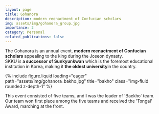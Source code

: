 ```yaml
---
layout: page
title: Gohanora
description: modern reenactment of Confucian scholars
img: assets/img/gohanora_group.jpg
importance: 2
category: Personal
related_publications: false
---
```


The Gohanora is an annual event, **modern reenactment of Confucian scholars** appealing to the king during the Joseon dynasty.  
SKKU is **a successor of Sunkyunkwan** which is the foremost educational institution in Korea, making it **the oldest university**in the country.

<div class="row">
    <div class="col-sm mt-3 mt-md-0">
        {% include figure.liquid loading="eager" path="assets/img/gohanora_bakho.jpg" title="bakho" class="img-fluid rounded z-depth-1" %}
    </div>
</div>

This event consisted of five teams, and I was the leader of 'Baekho' team.  
Our team won first place among the five teams and received the 'Tongal' Award, marching at the front.
